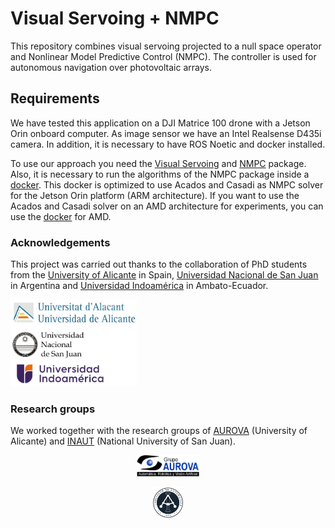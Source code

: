 # Visual Servoing + NMPC
This repository combines visual servoing projected to a null space operator and Nonlinear Model Predictive Control (NMPC). The controller is used for autonomous navigation over photovoltaic arrays.

## Requirements 
We have tested this application on a DJI Matrice 100 drone with a Jetson Orin onboard computer. As image sensor we have an Intel Realsense D435i camera. In addition, it is necessary to have ROS Noetic and docker installed. 

To use our approach you need the [Visual Servoing](https://github.com/EPVelasco/vision_matrice100) and [NMPC](https://github.com/lfrecalde1/NMPC_Matrice_100) package. Also, it is necessary to run the algorithms of the NMPC package inside a [docker](https://github.com/EPVelasco/acados_casadi_ml_Jetson). This docker is optimized to use Acados and Casadi as NMPC solver for the Jetson Orin platform (ARM architecture). If you want to use the Acados and Casadi solver on an AMD architecture for experiments, you can use the [docker](https://github.com/EPVelasco/acados_casadi_ml) for AMD.


### Acknowledgements
This project was carried out thanks to the collaboration of PhD students from the [University of Alicante](https://www.ua.es/) in Spain, [Universidad Nacional de San Juan](https://www.unsj.edu.ar/) in Argentina and [Universidad Indoamérica](https://indoamerica.edu.ec/) in Ambato-Ecuador.

<p align='left'>
<img width="40%" src="/Universities.png"/>
</p>

### Research groups 

We worked together with the research groups of [AUROVA](http://aurova.ua.es/) (University of Alicante) and [INAUT](http://www.inaut.unsj.edu.ar/") (National University of San Juan).

<p align='center'>
  <img src="/AUROVA_LOGO.png" width="20%"  />
</p>

<p align='center'>
 <img src="/INAUT_UNSJ.png" width="10%" /> 
</p>

    
